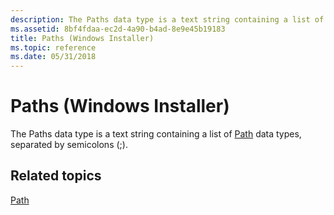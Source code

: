 ```yaml
---
description: The Paths data type is a text string containing a list of Path data types, separated by semicolons (;).
ms.assetid: 8bf4fdaa-ec2d-4a90-b4ad-8e9e45b19183
title: Paths (Windows Installer)
ms.topic: reference
ms.date: 05/31/2018
---
```


# Paths (Windows Installer)

The Paths data type is a text string containing a list of [Path](path.md) data types, separated by semicolons (;).

## Related topics

<dl> <dt>

[Path](path.md)
</dt> </dl>

 

 



